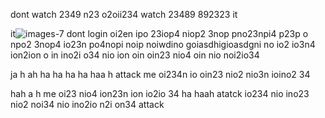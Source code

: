 dont watch 2349 n23 o2oii234 watch 23489 892323 it 

it![images-7](https://github.com/eduffield9/expert-system/assets/152788646/e96628b1-562b-4f63-991d-6ec19ed6a7c2)
dont login oi2en ipo 23iop4 niop2 3nop pno23npi4 p23p o npo2 3nop4 io23n po4nopi noip noiwdino goiasdhigioasdgni no io2 io3n4 ion2ion o in ino2i o34 nio ion oin oin23 nio4 oin nio noi2io34 

ja
h
ah
ha
ha
ha
ha
haa
h attack me oi234n io oin23 nio2 nio3n ioino2 34 

hah
a
h me oi23 nio4 ion23n ion io2io 34
ha
haah
 atatck io234 nio ino23 nio2 noi34 nio ino2io n2i on34 attack 
